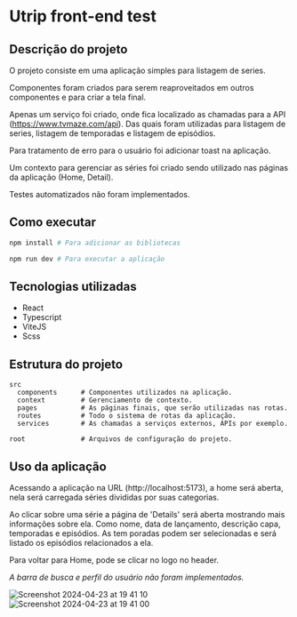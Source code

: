 # Utrip front-end test

## Descrição do projeto

O projeto consiste em uma aplicação simples para listagem de series.

Componentes foram criados para serem reaproveitados em outros componentes e para criar a tela final.

Apenas um serviço foi criado, onde fica localizado as chamadas para a API (https://www.tvmaze.com/api). Das quais foram utilizadas para listagem de series, listagem de temporadas e listagem de episódios.

Para tratamento de erro para o usuário foi adicionar toast na aplicação.

Um contexto para gerenciar as séries foi criado sendo utilizado nas páginas da aplicação (Home, Detail).

Testes automatizados não foram implementados.

## Como executar

```sh
npm install # Para adicionar as bibliotecas

npm run dev # Para executar a aplicação
```

## Tecnologias utilizadas

- React
- Typescript
- ViteJS
- Scss

## Estrutura do projeto

    src
      components      # Componentes utilizados na aplicação.
      context         # Gerenciamento de contexto.
      pages           # As páginas finais, que serão utilizadas nas rotas.
      routes          # Todo o sistema de rotas da aplicação.
      services        # As chamadas a serviços externos, APIs por exemplo.

    root              # Arquivos de configuração do projeto.

## Uso da aplicação

Acessando a aplicação na URL (http://localhost:5173), a home será aberta, nela será carregada séries divididas por suas categorias.

Ao clicar sobre uma série a página de 'Details' será aberta mostrando mais informações sobre ela. Como nome, data de lançamento, descrição capa, temporadas e episódios. As tem
poradas podem ser selecionadas e será listado os episódios relacionados a ela.

Para voltar para Home, pode se clicar no logo no header.

_A barra de busca e perfil do usuário não foram implementados._

![Screenshot 2024-04-23 at 19 41 10](https://github.com/brunoc-cardoso/utrip-frontend-test/assets/33553892/f91a9d3c-b3e0-4659-89b6-2118c356bed4)
![Screenshot 2024-04-23 at 19 41 00](https://github.com/brunoc-cardoso/utrip-frontend-test/assets/33553892/6170e03b-8b1d-48fe-aff9-017eba380f2b)

